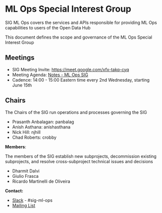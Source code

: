# ML Ops Special Interest Group

SIG ML Ops covers the services and APIs responsible for providing ML Ops capabilities to users of the Open Data Hub

This document defines the scope and governance of the ML Ops Special Interest Group

## Meetings

* SIG Meeting Invite: <https://meet.google.com/xfx-takq-cyq>
* Meeting Agenda: [Notes - ML Ops SIG](https://docs.google.com/document/d/1FRgjYrr6q-phoeopC6Nl8c4AX2uma7oOXn6vNkBZ7Qg/edit)
* Cadence: 14:00 - 15:00 Eastern time every 2nd Wednesday, starting June 15th

## Chairs

The Chairs of the SIG run operations and processes governing the SIG

* Prasanth Anbalagan: panbalag
* Anish Asthana: anishasthana
* Nick Hill: njhill
* Chad Roberts: crobby

**Members**:

The members of the SIG establish new subprojects, decommission existing subprojects, and resolve cross-subproject technical issues and decisions

* Dharmit Dalvi
* Giulio Frasca
* Ricardo Martinelli de Oliveira

**Contact:**

* [Slack](https://join.slack.com/t/odh-io/shared_invite/zt-13hp18gxj-Yb34PfQyP9GDmKMU7AkVYw) - #sig-ml-ops
* [Mailing List](mailto:odh-community@googlegroups.com)
